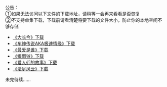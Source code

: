 公告：     
①如果无法访问以下文件的下载地址，请稍等一会再来看看是否恢复                               
②不支持单集下载，下载前请看清楚将要下载的文件大小，防止你的本地空间不够存储                 

* [《大长今》下载](./DL/DCJ.md)           
* [《车神传说AKA极速情缘》下载](./DL/CSCS.md)                                         
* [《最爱是谁》下载](./DL/ZASS.md)             
* [《银雨铃》下载](./DL/YYL.md)                                             
* [《爱人们的故事》下载](./DL/ARMDGS.md)               
* [《法庭风云》下载](./DL/FTFY.md)                      



未完待续......
